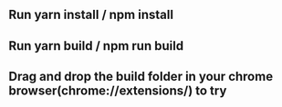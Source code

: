 ## Run yarn install / npm install

## Run yarn build / npm run build

## Drag and drop the build folder in your chrome browser(chrome://extensions/) to try
